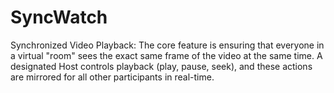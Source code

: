 # SyncWatch
Synchronized Video Playback: The core feature is ensuring that everyone in a virtual "room" sees the exact same frame of the video at the same time. A designated Host controls playback (play, pause, seek), and these actions are mirrored for all other participants in real-time. 
